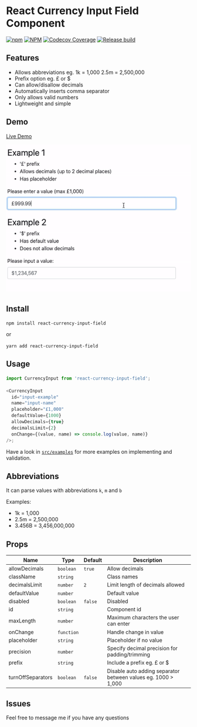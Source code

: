 # React Currency Input Field Component

[![npm](https://img.shields.io/npm/v/react-currency-input-field)](https://www.npmjs.com/package/react-currency-input-field) [![NPM](https://img.shields.io/npm/l/react-currency-input-field)](https://www.npmjs.com/package/react-currency-input-field) [![Codecov Coverage](https://img.shields.io/codecov/c/github/cchanxzy/react-currency-input-field)](https://codecov.io/gh/cchanxzy/react-currency-input-field/) [![Release build](https://github.com/cchanxzy/react-currency-input-field/workflows/Release/badge.svg)](https://github.com/cchanxzy/react-currency-input-field/actions?query=workflow%3ARelease)

## Features

- Allows abbreviations eg. 1k = 1,000 2.5m = 2,500,000
- Prefix option eg. £ or \$
- Can allow/disallow decimals
- Automatically inserts comma separator
- Only allows valid numbers
- Lightweight and simple

## Demo

[Live Demo](https://cchanxzy.github.io/react-currency-input-field)

![React Currency Input Demo](demo/demo.gif)

## Install

`npm install react-currency-input-field`

or

`yarn add react-currency-input-field`

## Usage

```js
import CurrencyInput from 'react-currency-input-field';

<CurrencyInput
  id="input-example"
  name="input-name"
  placeholder="£1,000"
  defaultValue={1000}
  allowDecimals={true}
  decimalsLimit={2}
  onChange={(value, name) => console.log(value, name)}
/>;
```

Have a look in [`src/examples`](https://github.com/cchanxzy/react-currency-input-field/tree/master/src/examples) for more examples on implementing and validation.

## Abbreviations

It can parse values with abbreviations `k`, `m` and `b`

Examples:

- 1k = 1,000
- 2.5m = 2,500,000
- 3.456B = 3,456,000,000

## Props

| Name              | Type       | Default | Description                                                   |
| ----------------- | ---------- | ------- | ------------------------------------------------------------- |
| allowDecimals     | `boolean`  | `true`  | Allow decimals                                                |
| className         | `string`   |         | Class names                                                   |
| decimalsLimit     | `number`   | `2`     | Limit length of decimals allowed                              |
| defaultValue      | `number`   |         | Default value                                                 |
| disabled          | `boolean`  | `false` | Disabled                                                      |
| id                | `string`   |         | Component id                                                  |
| maxLength         | `number`   |         | Maximum characters the user can enter                         |
| onChange          | `function` |         | Handle change in value                                        |
| placeholder       | `string`   |         | Placeholder if no value                                       |
| precision         | `number`   |         | Specify decimal precision for padding/trimming                |
| prefix            | `string`   |         | Include a prefix eg. £ or \$                                  |
| turnOffSeparators | `boolean`  | `false` | Disable auto adding separator between values eg. 1000 > 1,000 |

## Issues

Feel free to message me if you have any questions
